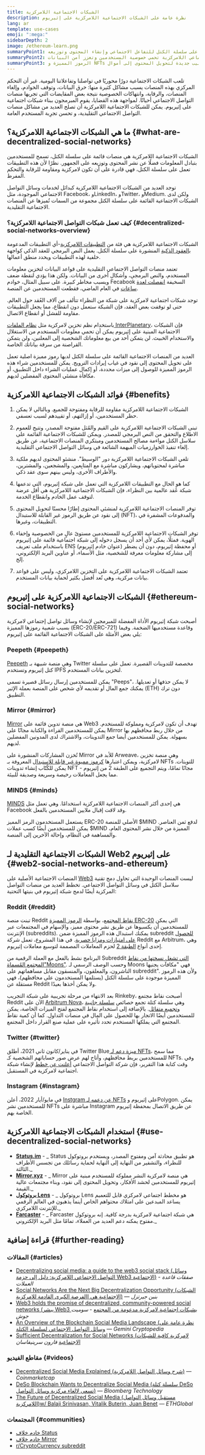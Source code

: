 ```yaml
---
title: الشبكات الاجتماعية اللامركزية
description: نظرة عامة على الشبكات الاجتماعية اللامركزية على إثيريوم
lang: ar
template: use-cases
emoji: ":mega:"
sidebarDepth: 2
image: /ethereum-learn.png
summaryPoint1: منصات قائمة على سلسلة الكتل للتفاعل الاجتماعي وإنشاء المحتوى وتوزيعه.
summaryPoint2: إن شبكات التواصل الاجتماعي اللامركزية تحمي خصوصية المستخدمين وتعزز أمن البيانات.
summaryPoint3: الرموز المميزة و NFTs تنشئ أساليب جديدة لتحويل المحتوى إلى أموال.
---
```


تلعب الشبكات الاجتماعية دورًا محوريًا في تواصلنا وتفاعلاتنا اليومية. غير أن التحكم المركزي بهذه المنصات يسبب مشاكل كثيرة منها: خرق البيانات، وتوقف الخوادم، وإلغاء المنصات، والرقابة، وانتهاكات الخصوصية نتيجة بعض المقايضات التي تجريها منصات التواصل الاجتماعي أحيانًا. لمواجهة هذه القضايا، يقوم المبرمجون ببناء شبكات اجتماعية على إثيريوم. يمكن للشبكات الاجتماعية اللامركزية أن تصلح العديد من مشاكل منصات التواصل الاجتماعي التقليدية، و تحسن تجرِبة المستخدم العامة.

## ما هي الشبكات الاجتماعية اللامركزية؟ {#what-are-decentralized-social-networks}

الشبكات الاجتماعية اللامركزية هي منصات قائمة على سلسلة الكتل، تسمح للمستخدمين بتبادل المعلومات فضلًا عن نشر المحتوى وتوزيعه على الجمهور. نظرًا لأن هذه التطبيقات تعمل على سلسلة الكتل، فهي قادرة على أن تكون لامركزية ومقاومة للرقابة والتحكم المفرط.

توجد العديد من الشبكات الاجتماعية اللامركزية كبدائل لخدمات وسائل التواصل الاجتماعي الموجودة، مثل Facebook، وLinkedIn، وTwitter، وMedium. ولكن لدى الشبكات الاجتماعية القائمة على سلسلة الكتل مجموعة من السمات تُميزها عن المنصات الاجتماعية التقليدية.

### كيف تعمل شبكات التواصل الاجتماعية اللامركزية؟ {#decentralized-social-networks-overview}

الشبكات الاجتماعية اللامركزية هي فئة من [التطبيقات اللامركزية](/dapps/)-أي التطبيقات المدعومة [بالعقود الذكية](/developers/docs/smart-contracts/) المنشورة على سلسلة الكتل. يعمل النص البرمجي للعقد الذكي كواجهة خلفية لهذه التطبيقات ويحدد منطق أعمالها.

تعتمد منصات التواصل الاجتماعي التقليدية على قواعد البيانات لتخزين معلومات المستخدم، والنص البرمجي، وأشكال أخرى من البيانات. ولكن هذا يؤدي لنقطة ضعف ويسبب مخاطر كبيرة. على سبيل المثال، خوادم Fecabook السخيفة [انفصلت لعدة ساعات](https://www.npr.org/2021/10/05/1043211171/facebook-instagram-whatsapp-outage-business-impact) في العام الماضي، فقطعت المستخدمين عن المنصة.

توجد شبكات اجتماعية لامركزية على شبكة من النظراء تتألف من آلاف العُقد حول العالم. حتى لو توقفت بعض العقد، فإن الشبكة ستعمل دون انقطاع، مما يجعل التطبيقات مقاومة للفشل أو انقطاع الاتصال.

باستخدام نظم تخزين لامركزية مثل [نظام الملفات InterPlanetary](https://ipfs.io/)، فإن الشبكات الاجتماعية المبنية على إثيريوم يمكن أن تحمي معلومات المستخدم من الاستغلال والاستخدام الخبيث. لن يتمكن أحد من بيع معلوماتك الشخصية إلى المعلنين، ولن يتمكن القراصنة من سرقة بياناتك الخاصة.

العديد من المنصات الاجتماعية القائمة على سلسلة الكتل لديها رموز مميزة اصلية تعمل على تحويل المحتوى إلى نقود في غياب إيرادات الترويج. يمكن للمستخدمين شراء هذه الرموز المميزة للوصول إلى ميزات محددة، أو إكمال عمليات الشراء داخل التطبيق، أو مكافأة منشئي المحتوى المفضلين لديهم.

## فوائد الشبكات الاجتماعية اللامركزية {#benefits}

1. الشبكات الاجتماعية اللامركزية مقاومة للرقابة ومفتوحة للجميع. وبالتالي لا يمكن حظر المستخدمين، أو إزالتهم، أو تقييدهم لسبب تعسفي.

2. تبنى الشبكات الاجتماعية اللامركزية على القيم والمُثل مفتوحة المصدر، وتتيح للعموم الاطلاع والتحقق من النص البرمجي للمصدر. ويمكن للشبكات الاجتماعية القائمة على سلاسل الكتل مواءمة مصالح المستخدمين ومبتكري المنصات الاجتماعية، عن طريق إلغاء تنفيذ الخوارزميات المبهمة الشائعة في وسائل التواصل الاجتماعي التقليدية.

3. تلغي الشبكات الاجتماعية اللامركزية دور "الوسيط". منشئو المحتوى لديهم ملكية مباشرة لمحتوياتهم، ويشاركون مباشرة مع المتابِعين، والمشجعين، والمشترين، والأطراف الأخرى، وليس بينهم سوى عقد ذكي.

4. كما هو الحال مع التطبيقات اللامركزية التي تعمل على شبكة إثيريوم، التي تدعمها شبكة عُقد عالمية بين النظراء، فإن الشبكات الاجتماعية اللامركزية هي أقل عرضة لتوقف عمل الخادم وانقطاع الخدمة.

5. توفر المنصات الاجتماعية اللامركزية لمنشئي المحتوى إطارًا محسنًا لتحويل المحتوى إلى نقود عن طريق الرموز غير القابلة للاستبدال (NFT)، والمدفوعات المشفرة في التطبيقات، وغيرها.

6. توفر الشبكات الاجتماعية اللامركزية للمستخدمين مستوىً عالٍ من الخصوصية وإخفاء الهوية. فمثلًا، يمكن لأي أحد أن يسجل دخوله إلى شبكة اجتماعية قائمة على إثيريوم باستخدام ملف تعريف ENS (عنوان خادم إثيريوم) أو محفظة إثيريوم، دون أن يضطر إلى مشاركة معلومات معرفة للشخصية، مثل الأسماء، أو عناوين البريد الإلكتروني، إلخ.

7. تعتمد الشبكات الاجتماعية اللامركزية على التخزين اللامركزي، وليس على قواعد بيانات مركزية، وهي تُعد أفضل بكثير لحماية بيانات المستخدم.

## الشبكات الاجتماعية اللامركزية على إثيريوم {#ethereum-social-networks}

أصبحت شبكة إثيريوم الأداة المفضلة للمبرمجين لإنشاء وسائل تواصل إجتماعي لامركزية بسبب شعبية رموزها المميزة (ERC-20/ERC-721) وقاعدة مستخدميها الضخمة. وفيما يلي بعض الأمثلة على الشبكات الاجتماعية القائمة على إثيريوم:

### Peepeth {#peepeth}

[Peepeth](https://peepeth.com/) وهي منصة شبيهة بـ Twitter مخصصة للتدوينات القصيرة. تعمل على سلسلة كتل إثيريوم وتستخدم IPFS لتخزين بيانات المستخدم.

يمكن للمستخدمين إرسال رسائل قصيرة تسمى "Peeps"، لا يمكن حذفها أو تعديلها. يمكنك جمع المال أو تقديمه لأي شخص على المنصة بعملة الإثير (ETH) دون ترك التطبيق.

### Mirror {#mirror}

[Mirror](https://mirror.xyz/) هي منصة تدوين قائمة على Web3 تهدف أن تكون لامركزية ومملوكة للمستخدم. يمكن للمستخدمين القراءة والكتابة مجانًا على Mirror من خلال ربط محافظهم بها بسهولة. يمكن للمستخدمين أيضا جمع التدوينات، والاشتراك لدى المدونين المفضلين لديهم.

تُخزن المشاركات المنشورة على Mirror للأبد في Arweave، وهي منصة تخزين لامركزية، ويمكن اعتبارها [كرموز مميوة غير قابلة للاستبدال](/nft/) المعروفة بـ NFTs للتويتات. يمكن للكُتّاب إنشاء تدوينات NFT مجانًا تمامًا، ويتم التجميع على الطبقة 2 من إثيريوم - مما يجعل المعاملات رخيصة وسريعة وصديقة للبيئة.

### MINDS {#minds}

[MINDS](https://www.minds.com/) هي إحدى أكثر المنصات الاجتماعية اللامركزية استخدامًا. وهي تعمل مثل Facebook وقد لاقت إقبال ملايين المستخدمين بالفعل.

يستعمل المستخدمون الرمز المميز ERC-20 الأصلي للمنصة $MIND لدفع ثمن العناصر. يمكن للمستخدمين أيضًا كسب عملات $MIND المميزة من خلال نشر المحتوى العام، والمساهمة في النظام، وإحالة الآخرين إلى المنصة.

## الشبكات الاجتماعية التقليدية لـ Web2 على إثيريوم {#web2-social-networks-and-ethereum}

المنصات الاجتماعية الأصلية على [Web3](/web3/) ليست المنصات الوحيدة التي تحاول دمج تقنية سلاسل الكتل في وسائل التواصل الاجتماعي. تخطط العديد من منصات التواصل المركزية أيضًا لدمج شبكة إثيريوم في بنيتها التحتية:

### Reddit {#reddit}

تبنت منصة Reddit [ نقاط المجتمع](https://cointelegraph.com/news/reddit-to-reportedly-tokenize-karma-points-and-onboard-500m-new-users)، بواسطة [الرموز المميزة ERC-20](/developers/docs/standards/tokens/erc-20/) التي يمكن للمستخدمين أن يكسبوها عن طريق نشر محتوى مميز، والإسهام في المجتمعات عبر الإنترنت (subreddits). يمكنك استبدال هذه الرموز المميزة ضمن subreddit [للحصول على امتيازات ومزايا حصرية](https://www.reddit.com/community-points/). في هذا المشروع، تعمل شركة Reddit مع Arbitrum، وهي إحدى أنواع [الطبقة 2](/layer-2/) لحزم المعاملات المصممة لتوسيع معاملات إثيريوم.

البرنامج نشط بالفعل مع العملة الرقمية من Subreddit [التي تشغل نسختها من نقاط المجتمع المُسماة"Moons"](https://www.reddit.com/r/CryptoCurrency/wiki/moons_wiki). وحسب الوصف الرسمي لـ Moons فهي "مكافآت يجنيها الناشرون، والمعلقون، والمنسقون مقابل مساهماتهم على subreddit". ولأن هذه الرموز المميزة موجودة على سلسلة الكتل (يستلمها المستخدمون على محافظهم)، فهي مستقلة عن Reddit ولا يمكن أخذها بعيدًا.

بعد الانتهاء من مرحلة تجريبية على شبكة التجريب Rinkeby، أصبحت نقاط مجتمع Reddit الآن على [Arbitrum Nova](https://nova.arbitrum.io/)، وهي سلسلة كتلة تجمع خصائص [سلسلة جانبية](/developers/docs/scaling/sidechains/) و[تجميع متفائل](/developers/docs/scaling/optimistic-rollups/). بالإضافة إلى استخدام نقاط المجتمع لفتح الميزات الخاصة، يمكن للمستخدمين أيضًا الاتجار بها للحصول على المال في منصات التداول. كما أن كمية نقاط المجتمع التي يملكها المستخدم تحدد تأثيره على عملية صنع القرار داخل المجتمع.

### Twitter {#twitter}

في يناير/كانون ثاني 2021، أطلق Twitter Blue[ ميزة دعم لـ NFTs](https://mashable.com/article/twitter-blue-nft-profile-picture)، مما سمح للمستخدمين بربط محافظهم، وأتاح لهم عرض صور حساباتهم الشخصية كـ NFTs. وفي وقت كتابة هذا التقرير، فإن شركة التواصل الاجتماعي [أعلنت عن خطط](https://www.theverge.com/2021/8/16/22627435/twitter-bluesky-lead-jay-graber-decentralized-social-web) لإنشاء شبكة اجتماعية لامركزية في المستقبل.

### Instagram {#instagram}

في مايو/أيار 2022، أعلن [Instgram عن دعمه لـ NFTs](https://about.instagram.com/blog/announcements/instagram-digital-collectibles) على إثيريوم وPolygon. يمكن للمستخدمين نشر NFTs مباشرة على Instagram عن طريق الاتصال بمحفظة إثيريوم الخاصة بهم.

## استخدام الشبكات الاجتماعية اللامركزية {#use-decentralized-social-networks}

- **[Status.im](https://status.im/)** - _ Status هو تطبيق محادثة آمن ومفتوح المصدر، ويستخدم بروتوكول للنظراء، والتشفير من النهاية إلى النهاية لحماية رسائلك من تجسس الأطراف الثالثة._
- **[Mirror.xyz](https://mirror.xyz/)** - _ Mirror هي منصة لامركزية النشر مملوكة للمستخدم مبنية على إثيريوم للمستخدمين لحشد الأفكار، وتحويل المحتوى إلى نقود، وبناء مجتمعات عالية القيمة._
- **[بروتوكول Lens](https://lens.xyz/)** - _ بروتوكول Lens هو مخطط اجتماعي لامركزي قابل للتعميم يساعد المبدعين على امتلاك محتواهم الخاص أينما يذهبون في العالم الرقمي للإنترنت اللامركزي._
- **[Farcaster](https://farcaster.xyz/)** - _ Farcaster هي شبكة اجتماعية لامركزية بدرجة كافية. إنه بروتوكول مفتوح يمكنه دعم العديد من العملاء، تمامًا مثل البريد الإلكتروني._

## قراءة إضافية {#further-reading}

### المقالات {#articles}

- [Decentralizing social media: a guide to the web3 social stack (وسائل التواصل الاجتماعي اللامركزية: دليل إلى حزمة Web3 الاجتماعية)](https://www.coinbase.com/blog/decentralizing-social-media-a-guide-to-the-web3-social-stack) - _صفقات قاعدة العملات_
- [Social Networks Are the Next Big Decentralization Opportunity (الشبكات الاجتماعية هي االفرصة الكبرى القادمة للامركزية)](https://www.coindesk.com/tech/2021/01/22/social-networks-are-the-next-big-decentralization-opportunity/) — _بنبن جيرتزل_
- [Web3 holds the promise of decentralized, community-powered social networks (يبشر Web3 بشبكات اجتماعية لامركزية مدعومة من المجتمع](https://venturebeat.com/2022/02/26/web3-holds-the-promise-of-decentralized-community-powered-social-networks/) - _سوميت جوش_
- [An Overview of the Blockchain Social Media Landscape (نظرة عامة على وسائل التواصل الاجتماعي لسلسلة الكتلة](https://www.gemini.com/cryptopedia/blockchain-social-media-decentralized-social-media) — _Gemini Cryptopedia_
- [Sufficient Decentralization for Social Networks (لامركزية كافية للشبكات الاجتماعية](https://www.varunsrinivasan.com/2022/01/11/sufficient-decentralization-for-social-networks) _فارون سرينيفاسان_

### مقاطع الفيديو {#videos}

- [Decentralized Social Media Explained (شرح وسائل التواصل اللامركزية)](https://www.youtube.com/watch?v=UdT2lpcGvcQ) — _Coinmarketcap_
- [DeSo Blockchain Wants to Decentralize Social Media (سلسلة كتلة DeSo تسعى لإلغاء مركزية وسائل التواصل)](https://www.youtube.com/watch?v=SG2HUiVp0rE) — _Bloomberg Technology_
- [The Future of Decentralized Social Media (مستقبل وسائل التواصل اللامركزية)w/ Balaji Srinivasan, Vitalik Buterin, Juan Benet](https://www.youtube.com/watch?v=DTxE9KV3YrE) — _ETHGlobal_

### المجتمعات {#communities}

- [خادم خلاف Status](https://discord.com/invite/3Exux7Y)
- [خادم خلاف Mirror](https://discord.com/invite/txuCHcE8wV)
- [r/CryptoCurrency subreddit](https://www.reddit.com/r/CryptoCurrency/)
